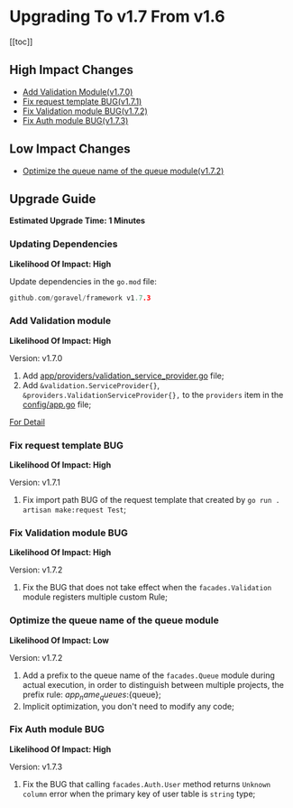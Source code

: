 # Upgrading To v1.7 From v1.6

[[toc]]

## High Impact Changes

- [Add Validation Module(v1.7.0)](#Add-Validation-module)
- [Fix request template BUG(v1.7.1)](#Fix-request-template-BUG)
- [Fix Validation module BUG(v1.7.2)](#Fix-Validation-module-BUG)
- [Fix Auth module BUG(v1.7.3)](#Fix-Auth-module-BUG)

## Low Impact Changes

- [Optimize the queue name of the queue module(v1.7.2)](#Optimize-the-queue-name-of-the-queue-module)

## Upgrade Guide

**Estimated Upgrade Time: 1 Minutes**

### Updating Dependencies

**Likelihood Of Impact: High**

Update dependencies in the `go.mod` file:

```go
github.com/goravel/framework v1.7.3
```

### Add Validation module

**Likelihood Of Impact: High**

Version: v1.7.0

1. Add [app/providers/validation_service_provider.go](https://github.com/goravel/goravel/blob/v1.7.0/app/providers/validation_service_provider.go) file;
3. Add `&validation.ServiceProvider{}`, `&providers.ValidationServiceProvider{},` to the `providers` item in the [config/app.go](https://github.com/goravel/goravel/blob/v1.7.0/config/app.go) file;

[For Detail](../the-basics/validation.md)

### Fix request template BUG

**Likelihood Of Impact: High**

Version: v1.7.1

1. Fix import path BUG of the request template that created by `go run . artisan make:request Test`;

### Fix Validation module BUG

**Likelihood Of Impact: High**

Version: v1.7.2

1. Fix the BUG that does not take effect when the `facades.Validation` module registers multiple custom Rule;

### Optimize the queue name of the queue module

**Likelihood Of Impact: Low**

Version: v1.7.2

1. Add a prefix to the queue name of the `facades.Queue` module during actual execution, in order to distinguish between multiple projects, the prefix rule: ${app_name}_queues:${queue};
2. Implicit optimization, you don't need to modify any code;

### Fix Auth module BUG

**Likelihood Of Impact: High**

Version: v1.7.3

1. Fix the BUG that calling `facades.Auth.User` method returns `Unknown column` error when the primary key of user table is `string` type;
